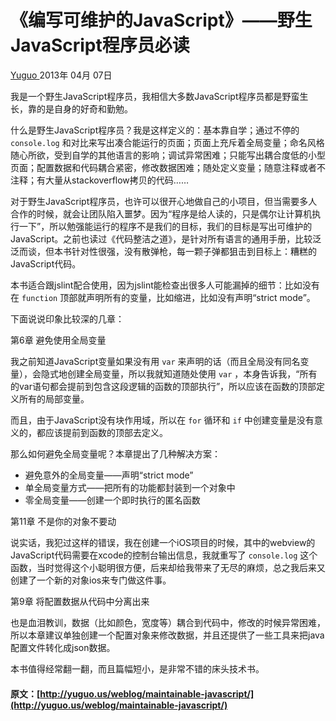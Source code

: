 #  《编写可维护的JavaScript》——野生JavaScript程序员必读 

[ Yuguo ](http://yuguo.us) 2013年 04月 07日 

我是一个野生JavaScript程序员，我相信大多数JavaScript程序员都是野蛮生长，靠的是自身的好奇和勤勉。 

什么是野生JavaScript程序员？我是这样定义的：基本靠自学；通过不停的 ` console.log ` 和对比来写出凑合能运行的页面；页面上充斥着全局变量；命名风格随心所欲，受到自学的其他语言的影响；调试异常困难；只能写出耦合度低的小型页面；配置数据和代码耦合紧密，修改数据困难；随处定义变量；随意注释或者不注释；有大量从stackoverflow拷贝的代码…… 

对于野生JavaScript程序员，也许可以很开心地做自己的小项目，但当需要多人合作的时候，就会让团队陷入噩梦。因为“程序是给人读的，只是偶尔让计算机执行一下”，所以勉强能运行的程序不是我们的目标，我们的目标是写出可维护的JavaScript。之前也读过《代码整洁之道》，是针对所有语言的通用手册，比较泛泛而谈，但本书针对性很强，没有散弹枪，每一颗子弹都狙击到目标上：糟糕的JavaScript代码。 

本书适合跟jslint配合使用，因为jslint能检查出很多人可能漏掉的细节：比如没有在 ` function ` 顶部就声明所有的变量，比如缩进，比如没有声明“strict mode”。 

下面说说印象比较深的几章： 

第6章 避免使用全局变量 

我之前知道JavaScript变量如果没有用 ` var ` 来声明的话（而且全局没有同名变量），会隐式地创建全局变量，所以我就知道随处使用 ` var ` ，本身告诉我，“所有的var语句都会提前到包含这段逻辑的函数的顶部执行”，所以应该在函数的顶部定义所有的局部变量。 

而且，由于JavaScript没有块作用域，所以在 ` for ` 循环和 ` if ` 中创建变量是没有意义的，都应该提前到函数的顶部去定义。 

那么如何避免全局变量呢？本章提出了几种解决方案： 

  * 避免意外的全局变量——声明“strict mode” 
  * 单全局变量方式——把所有的功能都封装到一个对象中 
  * 零全局变量——创建一个即时执行的匿名函数 

第11章 不是你的对象不要动 

说实话，我犯过这样的错误，我在创建一个iOS项目的时候，其中的webview的JavaScript代码需要在xcode的控制台输出信息，我就重写了 ` console.log ` 这个函数，当时觉得这个小聪明很方便，后来却给我带来了无尽的麻烦，总之我后来又创建了一个新的对象ios来专门做这件事。 

第9章 将配置数据从代码中分离出来 

也是血泪教训，数据（比如颜色，宽度等）耦合到代码中，修改的时候异常困难，所以本章建议单独创建一个配置对象来修改数据，并且还提供了一些工具来把java配置文件转化成json数据。 

本书值得经常翻一翻，而且篇幅短小，是非常不错的床头技术书。 
#### 原文：[http://yuguo.us/weblog/maintainable-javascript/](http://yuguo.us/weblog/maintainable-javascript/)